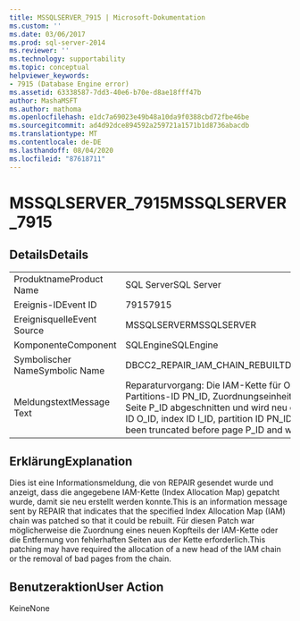 ```yaml
---
title: MSSQLSERVER_7915 | Microsoft-Dokumentation
ms.custom: ''
ms.date: 03/06/2017
ms.prod: sql-server-2014
ms.reviewer: ''
ms.technology: supportability
ms.topic: conceptual
helpviewer_keywords:
- 7915 (Database Engine error)
ms.assetid: 63338587-7dd3-40e6-b70e-d8ae18fff47b
author: MashaMSFT
ms.author: mathoma
ms.openlocfilehash: e1dc7a69023e49b48a10da9f0388cbd72fbe46be
ms.sourcegitcommit: ad4d92dce894592a259721a1571b1d8736abacdb
ms.translationtype: MT
ms.contentlocale: de-DE
ms.lasthandoff: 08/04/2020
ms.locfileid: "87618711"
---
```

# <a name="mssqlserver_7915"></a><span data-ttu-id="b2846-102">MSSQLSERVER_7915</span><span class="sxs-lookup"><span data-stu-id="b2846-102">MSSQLSERVER_7915</span></span>
    
## <a name="details"></a><span data-ttu-id="b2846-103">Details</span><span class="sxs-lookup"><span data-stu-id="b2846-103">Details</span></span>  
  
|||  
|-|-|  
|<span data-ttu-id="b2846-104">Produktname</span><span class="sxs-lookup"><span data-stu-id="b2846-104">Product Name</span></span>|<span data-ttu-id="b2846-105">SQL Server</span><span class="sxs-lookup"><span data-stu-id="b2846-105">SQL Server</span></span>|  
|<span data-ttu-id="b2846-106">Ereignis-ID</span><span class="sxs-lookup"><span data-stu-id="b2846-106">Event ID</span></span>|<span data-ttu-id="b2846-107">7915</span><span class="sxs-lookup"><span data-stu-id="b2846-107">7915</span></span>|  
|<span data-ttu-id="b2846-108">Ereignisquelle</span><span class="sxs-lookup"><span data-stu-id="b2846-108">Event Source</span></span>|<span data-ttu-id="b2846-109">MSSQLSERVER</span><span class="sxs-lookup"><span data-stu-id="b2846-109">MSSQLSERVER</span></span>|  
|<span data-ttu-id="b2846-110">Komponente</span><span class="sxs-lookup"><span data-stu-id="b2846-110">Component</span></span>|<span data-ttu-id="b2846-111">SQLEngine</span><span class="sxs-lookup"><span data-stu-id="b2846-111">SQLEngine</span></span>|  
|<span data-ttu-id="b2846-112">Symbolischer Name</span><span class="sxs-lookup"><span data-stu-id="b2846-112">Symbolic Name</span></span>|<span data-ttu-id="b2846-113">DBCC2_REPAIR_IAM_CHAIN_REBUILT</span><span class="sxs-lookup"><span data-stu-id="b2846-113">DBCC2_REPAIR_IAM_CHAIN_REBUILT</span></span>|  
|<span data-ttu-id="b2846-114">Meldungstext</span><span class="sxs-lookup"><span data-stu-id="b2846-114">Message Text</span></span>|<span data-ttu-id="b2846-115">Reparaturvorgang: Die IAM-Kette für Objekt-ID O_ID, Index-ID I_ID, Partitions-ID PN_ID, Zuordnungseinheits-ID A_ID (Typ TYPE), wurde vor Seite P_ID abgeschnitten und wird neu erstellt.</span><span class="sxs-lookup"><span data-stu-id="b2846-115">Repair: IAM chain for object ID O_ID, index ID I_ID, partition ID PN_ID, alloc unit ID A_ID (type TYPE), has been truncated before page P_ID and will be rebuilt.</span></span>|  
  
## <a name="explanation"></a><span data-ttu-id="b2846-116">Erklärung</span><span class="sxs-lookup"><span data-stu-id="b2846-116">Explanation</span></span>  
 <span data-ttu-id="b2846-117">Dies ist eine Informationsmeldung, die von REPAIR gesendet wurde und anzeigt, dass die angegebene IAM-Kette (Index Allocation Map) gepatcht wurde, damit sie neu erstellt werden konnte.</span><span class="sxs-lookup"><span data-stu-id="b2846-117">This is an information message sent by REPAIR that indicates that the specified Index Allocation Map (IAM) chain was patched so that it could be rebuilt.</span></span> <span data-ttu-id="b2846-118">Für diesen Patch war möglicherweise die Zuordnung eines neuen Kopfteils der IAM-Kette oder die Entfernung von fehlerhaften Seiten aus der Kette erforderlich.</span><span class="sxs-lookup"><span data-stu-id="b2846-118">This patching may have required the allocation of a new head of the IAM chain or the removal of bad pages from the chain.</span></span>  
  
## <a name="user-action"></a><span data-ttu-id="b2846-119">Benutzeraktion</span><span class="sxs-lookup"><span data-stu-id="b2846-119">User Action</span></span>  
 <span data-ttu-id="b2846-120">Keine</span><span class="sxs-lookup"><span data-stu-id="b2846-120">None</span></span>  
  
  
